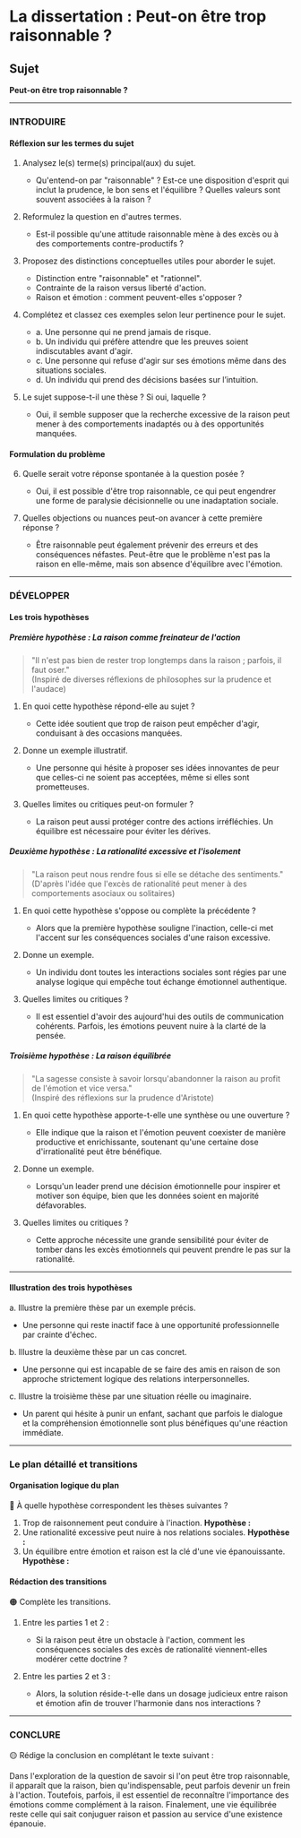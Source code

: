 # La dissertation : Peut-on être trop raisonnable ?

## Sujet
**Peut-on être trop raisonnable ?**

---

### INTRODUIRE

#### Réflexion sur les termes du sujet

1. Analysez le(s) terme(s) principal(aux) du sujet. 
   - Qu'entend-on par "raisonnable" ? Est-ce une disposition d'esprit qui inclut la prudence, le bon sens et l'équilibre ? Quelles valeurs sont souvent associées à la raison ?
  
2. Reformulez la question en d'autres termes.
   - Est-il possible qu'une attitude raisonnable mène à des excès ou à des comportements contre-productifs ?

3. Proposez des distinctions conceptuelles utiles pour aborder le sujet.
   - Distinction entre "raisonnable" et "rationnel".
   - Contrainte de la raison versus liberté d'action.
   - Raison et émotion : comment peuvent-elles s'opposer ?

4. Complétez et classez ces exemples selon leur pertinence pour le sujet.
   - a. Une personne qui ne prend jamais de risque.  
   - b. Un individu qui préfère attendre que les preuves soient indiscutables avant d'agir.  
   - c. Une personne qui refuse d'agir sur ses émotions même dans des situations sociales.  
   - d. Un individu qui prend des décisions basées sur l’intuition.

5. Le sujet suppose-t-il une thèse ? Si oui, laquelle ?
   - Oui, il semble supposer que la recherche excessive de la raison peut mener à des comportements inadaptés ou à des opportunités manquées.

#### Formulation du problème

6. Quelle serait votre réponse spontanée à la question posée ?
   - Oui, il est possible d'être trop raisonnable, ce qui peut engendrer une forme de paralysie décisionnelle ou une inadaptation sociale.

7. Quelles objections ou nuances peut-on avancer à cette première réponse ?
   - Être raisonnable peut également prévenir des erreurs et des conséquences néfastes. Peut-être que le problème n'est pas la raison en elle-même, mais son absence d'équilibre avec l'émotion.

---

### DÉVELOPPER

#### Les trois hypothèses

##### Première hypothèse : La raison comme freinateur de l'action

> "Il n'est pas bien de rester trop longtemps dans la raison ; parfois, il faut oser."  
> (Inspiré de diverses réflexions de philosophes sur la prudence et l'audace)

1. En quoi cette hypothèse répond-elle au sujet ?
   - Cette idée soutient que trop de raison peut empêcher d'agir, conduisant à des occasions manquées.

2. Donne un exemple illustratif.
   - Une personne qui hésite à proposer ses idées innovantes de peur que celles-ci ne soient pas acceptées, même si elles sont prometteuses.

3. Quelles limites ou critiques peut-on formuler ?
   - La raison peut aussi protéger contre des actions irréfléchies. Un équilibre est nécessaire pour éviter les dérives.

##### Deuxième hypothèse : La rationalité excessive et l'isolement

> "La raison peut nous rendre fous si elle se détache des sentiments."  
> (D'après l'idée que l'excès de rationalité peut mener à des comportements asociaux ou solitaires)

1. En quoi cette hypothèse s'oppose ou complète la précédente ?
   - Alors que la première hypothèse souligne l'inaction, celle-ci met l'accent sur les conséquences sociales d'une raison excessive.

2. Donne un exemple.
   - Un individu dont toutes les interactions sociales sont régies par une analyse logique qui empêche tout échange émotionnel authentique.

3. Quelles limites ou critiques ?
   - Il est essentiel d'avoir des aujourd'hui des outils de communication cohérents. Parfois, les émotions peuvent nuire à la clarté de la pensée.

##### Troisième hypothèse : La raison équilibrée

> "La sagesse consiste à savoir lorsqu'abandonner la raison au profit de l'émotion et vice versa."  
> (Inspiré des réflexions sur la prudence d'Aristote)

1. En quoi cette hypothèse apporte-t-elle une synthèse ou une ouverture ?
   - Elle indique que la raison et l'émotion peuvent coexister de manière productive et enrichissante, soutenant qu'une certaine dose d'irrationalité peut être bénéfique.

2. Donne un exemple.
   - Lorsqu'un leader prend une décision émotionnelle pour inspirer et motiver son équipe, bien que les données soient en majorité défavorables.

3. Quelles limites ou critiques ?
   - Cette approche nécessite une grande sensibilité pour éviter de tomber dans les excès émotionnels qui peuvent prendre le pas sur la rationalité.

---

#### Illustration des trois hypothèses

a. Illustre la première thèse par un exemple précis.
   - Une personne qui reste inactif face à une opportunité professionnelle par crainte d'échec.

b. Illustre la deuxième thèse par un cas concret.
   - Une personne qui est incapable de se faire des amis en raison de son approche strictement logique des relations interpersonnelles.

c. Illustre la troisième thèse par une situation réelle ou imaginaire.
   - Un parent qui hésite à punir un enfant, sachant que parfois le dialogue et la compréhension émotionnelle sont plus bénéfiques qu'une réaction immédiate.

---

### Le plan détaillé et transitions

#### Organisation logique du plan

🔴 À quelle hypothèse correspondent les thèses suivantes ?

1. Trop de raisonnement peut conduire à l'inaction. **Hypothèse :** 
2. Une rationalité excessive peut nuire à nos relations sociales. **Hypothèse :**
3. Un équilibre entre émotion et raison est la clé d'une vie épanouissante. **Hypothèse :**

#### Rédaction des transitions

🟠 Complète les transitions.

1. Entre les parties 1 et 2 :  
   - Si la raison peut être un obstacle à l'action, comment les conséquences sociales des excès de rationalité viennent-elles modérer cette doctrine ?

2. Entre les parties 2 et 3 :  
   - Alors, la solution réside-t-elle dans un dosage judicieux entre raison et émotion afin de trouver l'harmonie dans nos interactions ?

---

### CONCLURE

🟡 Rédige la conclusion en complétant le texte suivant :

Dans l'exploration de la question de savoir si l'on peut être trop raisonnable, il apparaît que la raison, bien qu'indispensable, peut parfois devenir un frein à l'action. Toutefois, parfois, il est essentiel de reconnaître l'importance des émotions comme complément à la raison. Finalement, une vie équilibrée reste celle qui sait conjuguer raison et passion au service d'une existence épanouie.